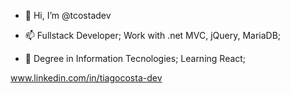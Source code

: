 - 👋 Hi, I’m @tcostadev

- 📫 Fullstack Developer; 
      Work with .net MVC, jQuery, MariaDB; 
- 👀 Degree in Information Tecnologies;
      Learning React; 
      
www.linkedin.com/in/tiagocosta-dev
